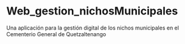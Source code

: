 # Web_gestion_nichosMunicipales
Una aplicación para la gestión digital de los nichos municipales en el Cementerio General de Quetzaltenango

